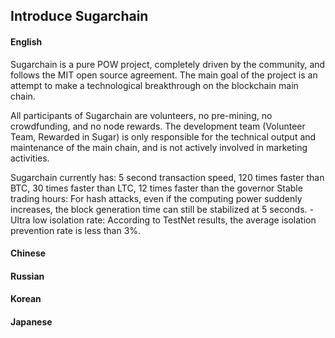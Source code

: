 Introduce Sugarchain
--------------------


#### English
Sugarchain is a pure POW project, completely driven by the community, and follows the MIT open source agreement. The main goal of the project is an attempt to make a technological breakthrough on the blockchain main chain.

All participants of Sugarchain are volunteers, no pre-mining, no crowdfunding, and no node rewards. The development team (Volunteer Team, Rewarded in Sugar) is only responsible for the technical output and maintenance of the main chain, and is not actively involved in marketing activities.

Sugarchain currently has:
5 second transaction speed,
120 times faster than BTC,
30 times faster than LTC,
12 times faster than the governor
Stable trading hours:
For hash attacks, even if the computing power suddenly increases, the block generation time can still be stabilized at 5 seconds.
-Ultra low isolation rate:
According to TestNet results, the average isolation prevention rate is less than 3%.


#### Chinese


#### Russian


#### Korean


#### Japanese


